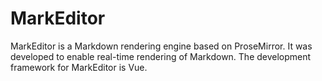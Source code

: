 # MarkEditor

MarkEditor is a Markdown rendering engine based on ProseMirror. It was developed to enable real-time rendering of Markdown.
The development framework for MarkEditor is Vue.
